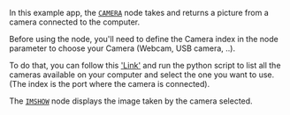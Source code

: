 <!--- Add SEO here --->

In this example app, the [`CAMERA`](https://github.com/flojoy-io/nodes/blob/main/INSTRUMENTS/WEB_CAM/CAMERA/CAMERA.py) node takes and returns a picture from a camera connected to the computer.

Before using the node, you'll need to define the Camera index in the node parameter to choose your Camera (Webcam, USB camera, ..).

To do that, you can follow this ['Link'](https://stackoverflow.com/questions/57577445/list-available-cameras-opencv-python?fbclid=IwAR2PJTQGE7QohTPChRG_N6hk07gjaGDnanT02aWX0oYvr9ytNGzdSkEC48c) and run the python script to list all the cameras available on your computer and select the one you want to use. (The index is the port where the camera is connected).

The [`IMSHOW`](https://github.com/flojoy-io/nodes/blob/main/VISUALIZERS/PLOTLY/TABLE/TABLE.py) node displays the image taken by the camera selected.
